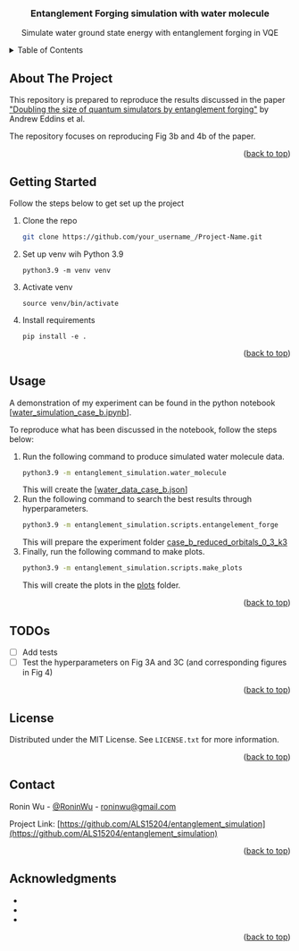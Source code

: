 <!-- Improved compatibility of back to top link: See: https://github.com/othneildrew/Best-README-Template/pull/73 -->
<a name="readme-top"></a>
<!--
*** Thanks for checking out the Best-README-Template. If you have a suggestion
*** that would make this better, please fork the repo and create a pull request
*** or simply open an issue with the tag "enhancement".
*** Don't forget to give the project a star!
*** Thanks again! Now go create something AMAZING! :D
-->



<!-- PROJECT SHIELDS -->
<!--
*** I'm using markdown "reference style" links for readability.
*** Reference links are enclosed in brackets [ ] instead of parentheses ( ).
*** See the bottom of this document for the declaration of the reference variables
*** for contributors-url, forks-url, etc. This is an optional, concise syntax you may use.
*** https://www.markdownguide.org/basic-syntax/#reference-style-links
-->

[//]: # ([![Contributors][contributors-shield]][contributors-url])

[//]: # ([![Forks][forks-shield]][forks-url])

[//]: # ([![Stargazers][stars-shield]][stars-url])

[//]: # ([![Issues][issues-shield]][issues-url])

[//]: # ([![MIT License][license-shield]][license-url])

[//]: # ([![LinkedIn][linkedin-shield]][linkedin-url])



<!-- PROJECT LOGO -->
<h3 align="center">Entanglement Forging simulation with water molecule</h3>
  <p align="center">
    Simulate water ground state energy with entanglement forging in VQE
  </p>



<!-- TABLE OF CONTENTS -->
<details>
  <summary>Table of Contents</summary>
  <ol>
    <li><a href="#about-the-project">About The Project</a></li>
    <li><a href="#getting-started">Getting Started</a></li>
    <li><a href="#usage">Usage</a></li>
    <li><a href="#todos">TODOs</a></li>
    <li><a href="#license">License</a></li>
    <li><a href="#contact">Contact</a></li>
    <li><a href="#acknowledgments">Acknowledgments</a></li>
  </ol>
</details>



<!-- ABOUT THE PROJECT -->
## About The Project

This repository is prepared to reproduce the results discussed in the paper ["Doubling the size of quantum simulators by entanglement forging"](https://arxiv.org/pdf/2104.10220.pdf) by Andrew Eddins et al.

The repository focuses on reproducing Fig 3b and 4b of the paper. 

<p align="right">(<a href="#readme-top">back to top</a>)</p>


<!-- GETTING STARTED -->
## Getting Started
Follow the steps below to get set up the project
1. Clone the repo
   ```sh
   git clone https://github.com/your_username_/Project-Name.git
   ```
2. Set up venv wih Python 3.9
   ```
   python3.9 -m venv venv
   ```
3. Activate venv
   ```
   source venv/bin/activate
   ```
4. Install requirements
   ```
   pip install -e .
   ```

<p align="right">(<a href="#readme-top">back to top</a>)</p>



<!-- USAGE EXAMPLES -->
## Usage

A demonstration of my experiment can be found in the python notebook [[water_simulation_case_b.ipynb](notebooks%2Fwater_simulation_case_b.ipynb)].

To reproduce what has been discussed in the notebook, follow the steps below:

1. Run the following command to produce simulated water molecule data.
   ```sh
   python3.9 -m entanglement_simulation.water_molecule
   ```
   This will create the [[water_data_case_b.json](entanglement_simulation%2Fdata%2Fwater_data_case_b.json)]
2. Run the following command to search the best results through hyperparameters.
   ```sh
   python3.9 -m entanglement_simulation.scripts.entangelement_forge
   ```
   This will prepare the experiment folder [case_b_reduced_orbitals_0_3_k3](experiments%2Fcase_b_reduced_orbitals_0_3_k3)
3. Finally, run the following command to make plots.
   ```sh
   python3.9 -m entanglement_simulation.scripts.make_plots
   ```
   This will create the plots in the [plots](experiments%2Fcase_b_reduced_orbitals_0_3_k3%2Fplots) folder.

<p align="right">(<a href="#readme-top">back to top</a>)</p>



<!-- TODOS -->
## TODOs

- [ ] Add tests
- [ ] Test the hyperparameters on Fig 3A and 3C (and corresponding figures in Fig 4)

<p align="right">(<a href="#readme-top">back to top</a>)</p>


<!-- LICENSE -->
## License

Distributed under the MIT License. See `LICENSE.txt` for more information.

<p align="right">(<a href="#readme-top">back to top</a>)</p>



<!-- CONTACT -->
## Contact

Ronin Wu - [@RoninWu](https://twitter.com/RoninWu) - roninwu@gmail.com

Project Link: [https://github.com/ALS15204/entanglement_simulation](https://github.com/ALS15204/entanglement_simulation)

<p align="right">(<a href="#readme-top">back to top</a>)</p>



<!-- ACKNOWLEDGMENTS -->
## Acknowledgments

* []()
* []()
* []()

<p align="right">(<a href="#readme-top">back to top</a>)</p>



<!-- MARKDOWN LINKS & IMAGES -->
<!-- https://www.markdownguide.org/basic-syntax/#reference-style-links -->
[contributors-shield]: https://img.shields.io/github/contributors/github_username/repo_name.svg?style=for-the-badge
[contributors-url]: https://github.com/github_username/repo_name/graphs/contributors
[forks-shield]: https://img.shields.io/github/forks/github_username/repo_name.svg?style=for-the-badge
[forks-url]: https://github.com/github_username/repo_name/network/members
[stars-shield]: https://img.shields.io/github/stars/github_username/repo_name.svg?style=for-the-badge
[stars-url]: https://github.com/github_username/repo_name/stargazers
[issues-shield]: https://img.shields.io/github/issues/github_username/repo_name.svg?style=for-the-badge
[issues-url]: https://github.com/github_username/repo_name/issues
[license-shield]: https://img.shields.io/github/license/github_username/repo_name.svg?style=for-the-badge
[license-url]: https://github.com/github_username/repo_name/blob/master/LICENSE.txt
[linkedin-shield]: https://img.shields.io/badge/-LinkedIn-black.svg?style=for-the-badge&logo=linkedin&colorB=555
[linkedin-url]: https://linkedin.com/in/linkedin_username
[product-screenshot]: images/screenshot.png
[Next.js]: https://img.shields.io/badge/next.js-000000?style=for-the-badge&logo=nextdotjs&logoColor=white
[Next-url]: https://nextjs.org/
[React.js]: https://img.shields.io/badge/React-20232A?style=for-the-badge&logo=react&logoColor=61DAFB
[React-url]: https://reactjs.org/
[Vue.js]: https://img.shields.io/badge/Vue.js-35495E?style=for-the-badge&logo=vuedotjs&logoColor=4FC08D
[Vue-url]: https://vuejs.org/
[Angular.io]: https://img.shields.io/badge/Angular-DD0031?style=for-the-badge&logo=angular&logoColor=white
[Angular-url]: https://angular.io/
[Svelte.dev]: https://img.shields.io/badge/Svelte-4A4A55?style=for-the-badge&logo=svelte&logoColor=FF3E00
[Svelte-url]: https://svelte.dev/
[Laravel.com]: https://img.shields.io/badge/Laravel-FF2D20?style=for-the-badge&logo=laravel&logoColor=white
[Laravel-url]: https://laravel.com
[Bootstrap.com]: https://img.shields.io/badge/Bootstrap-563D7C?style=for-the-badge&logo=bootstrap&logoColor=white
[Bootstrap-url]: https://getbootstrap.com
[JQuery.com]: https://img.shields.io/badge/jQuery-0769AD?style=for-the-badge&logo=jquery&logoColor=white
[JQuery-url]: https://jquery.com 
